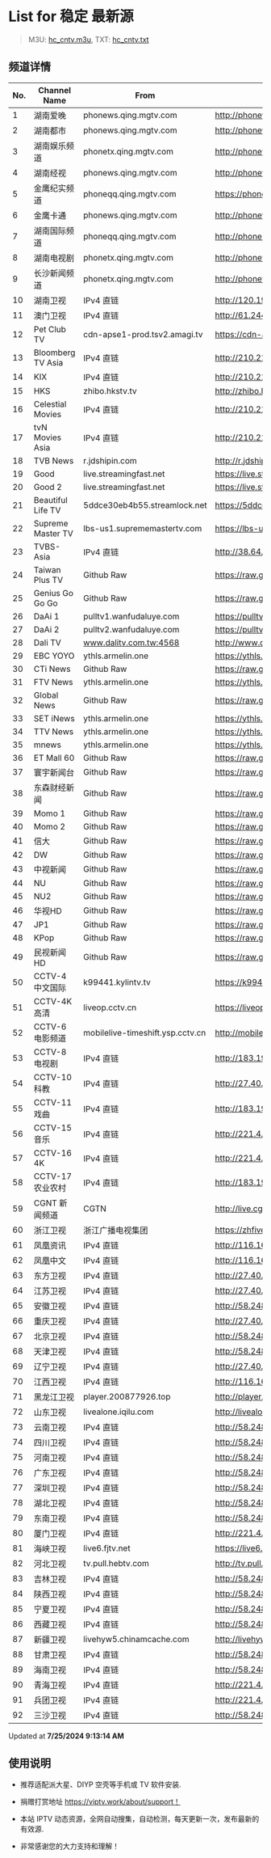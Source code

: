 # List for **稳定 最新源**

> M3U: [hc_cntv.m3u](./hc_cntv.m3u ), TXT: [hc_cntv.txt](./txt/hc_cntv.txt )

## 频道详情

| No. | Channel Name | From | Source |
| --- | ------------ | ---- | ------ |
| 1 | 湖南爱晚 | phonews.qing.mgtv.com | <http://phonews.qing.mgtv.com/nn_live/nn_x64/dWlwPTEwMy43MS43MC4xMDMmcWlkPSZzPWU5NDQwNjU1YmYzOGVhYjI3Y2ZlMjZjMDk5NmZlMjRhJmVzPTE3MjE4OTA4MDQmdXVpZD1mMzBlYTMzZTIyNWZjOGNhMzNhZWJkZjcxMTA5OTBlMS02NzQ3NDY2NyZ2PTImYXM9MCZjZG5leF9pZD13c19waG9uZTM,/HNGGMPP360.m3u8> |
| 2 | 湖南都市 | phonews.qing.mgtv.com | <http://phonews.qing.mgtv.com/nn_live/nn_x64/dWlwPTEwMy43MS43MC4xMDMmcWlkPSZzPTMzNTViOWNlZDUwOTdmZTU1MjdmNjQ4YWZmZGQ1NGVhJmVzPTE3MjE4ODkwMDkmdXVpZD04Zjk4YzdkYWNkMzgzNDg4NjQyYTUwYmUzMGM3MGQzNC02NzQ3NDY2NyZ2PTImYXM9MCZjZG5leF9pZD13c19waG9uZTM,/HNDSMPP360.m3u8> |
| 3 | 湖南娱乐频道 | phonetx.qing.mgtv.com | <http://phonetx.qing.mgtv.com/nn_live/nn_x64/dWlwPTEwMy43MS43MC4xMDMmcWlkPSZzPTA3MzJkMTQ2OWQwZDBjYzgzZGQ4NDJhNDQzYzA3ZjBlJmVzPTE3MjE4NjkzMDAmdXVpZD03ZDc0YmIxYzM5MDAzYTgzYjcwNjUxMTIwZDA4ODk2Yi02NzQ3NDY2NyZ2PTImYXM9MCZjZG5leF9pZD10eF9waG9uZV9saXZl/HNYLMPP360.m3u8> |
| 4 | 湖南经视 | phonews.qing.mgtv.com | <http://phonews.qing.mgtv.com/nn_live/nn_x64/dWlwPTEwMy43MS43MC4xMDMmcWlkPSZzPWE0NzA3MWZhNWQzYWM4YmU0ZWQyYmU3YmVmY2NhNjc2JmVzPTE3MjE4NjkzOTAmdXVpZD0yZmZiOTEzODhhNjI1MDQzMGQ5ZDc4N2JlNWI4NmYzNi02NzQ3NDY2NyZ2PTImYXM9MCZjZG5leF9pZD13c19waG9uZTM,/HNJSMPP360.m3u8> |
| 5 | 金鹰纪实频道 | phoneqq.qing.mgtv.com | <https://phoneqq.qing.mgtv.com/nn_live/nn_x64/dWlwPTEwMy43MS43MC4xMDMmcWlkPSZzPWQ2OTQxNDljYzBhOTY5ZjU1NzlhMzg1MmVkN2Y0MzUyJmVzPTE3MjE4ODAwMTcmdXVpZD0yZGVjNzA0NzRlNjc0MTBkNzczMTZhOTYzYTYyZGRjMC02NzQ3NDY2NyZ2PTImYXM9MCZjZG5leF9pZD1xcV9waG9uZV9saXZl/JYJSMPP360.m3u8> |
| 6 | 金鹰卡通 | phonews.qing.mgtv.com | <http://phonews.qing.mgtv.com/nn_live/nn_x64/dWlwPTEwMy43MS43MC4xMDMmcWlkPSZzPTk0ODU1MWNiYTU5ZmQ1NTMxNGZlNWY3YTk4ZTRjY2Q3JmVzPTE3MjE4ODYwMzkmdXVpZD1iNjEyNjgyNjA0MTRlNWE3ZjY4OGM2NDYwODQyNTJiNi02NzQ3NDY2NyZ2PTImYXM9MCZjZG5leF9pZD13c19waG9uZTM,/JYKTMPP360.m3u8> |
| 7 | 湖南国际频道 | phoneqq.qing.mgtv.com | <http://phoneqq.qing.mgtv.com/nn_live/nn_x64/dWlwPTEwMy43MS43MC4xMDMmcWlkPSZzPWIxYWYwYTgyYWIxOGUzYmQ0M2IwNjFjYzk5NTQxZDg5JmVzPTE3MjE4ODM2MjMmdXVpZD0yYjg3NTQyZDhmNWRiMWZlNTViZGI5YzI2ZTliZTQ2YS02NzQ3NDY2NyZ2PTImYXM9MCZjZG5leF9pZD1xcV9waG9uZV9saXZl/HNGJMPP360.m3u8> |
| 8 | 湖南电视剧 | phonetx.qing.mgtv.com | <http://phonetx.qing.mgtv.com/nn_live/nn_x64/dWlwPTEwMy43MS43MC4xMDMmcWlkPSZzPTg2Y2VhNTQxM2Y4NjM3NjEzNGYxNTM1OThkYzIwZGUzJmVzPTE3MjE4ODk5MjgmdXVpZD0xMWI5MzM4OGEyZGJmNzdjYTBlZWM1MTRiMTRhNzU2NC02NzQ3NDY2NyZ2PTImYXM9MCZjZG5leF9pZD10eF9waG9uZV9saXZl/HNDSJMPP360.m3u8> |
| 9 | 长沙新闻频道 | phonetx.qing.mgtv.com | <http://phonetx.qing.mgtv.com/nn_live/nn_x64/dWlwPTEwMy43MS43MC4xMDMmcWlkPSZzPTg4ZjlkMGU5ODI0MTYxZWZlMjAwMjRiMzdlYmUyZTE3JmVzPTE3MjE4OTQ0MjkmdXVpZD0yNDA5MWE3ZWNkZWI4N2I4YjMzMWQzNjI3YTQ3ODVkYS02NzQ3NDY2NyZ2PTImYXM9MCZjZG5leF9pZD10eF9waG9uZV9saXZl/CSXWMPP360.m3u8> |
| 10 | 湖南卫视 | IPv4 直链 | <http://120.196.232.43:8088/rrs03.hw.gmcc.net/PLTV/651/224/3221226698/1.m3u8> |
| 11 | 澳门卫视 | IPv4 直链 | <http://61.244.22.4/ch1/ch1.live/playlist.m3u8> |
| 12 | Pet Club TV | cdn-apse1-prod.tsv2.amagi.tv | <https://cdn-apse1-prod.tsv2.amagi.tv/linear/amg01076-lightningintern-petclub-samsungnz/playlist.m3u8> |
| 13 | Bloomberg TV Asia | IPv4 直链 | <http://210.210.155.37/dr9445/h/h03/index.m3u8> |
| 14 | KIX | IPv4 直链 | <http://210.210.155.37/dr9445/h/h07/index.m3u8> |
| 15 | HKS | zhibo.hkstv.tv | <http://zhibo.hkstv.tv/livestream/mutfysrq/playlist.m3u8> |
| 16 | Celestial Movies | IPv4 直链 | <http://210.210.155.37/dr9445/h/h14/index.m3u8> |
| 17 | tvN Movies Asia | IPv4 直链 | <http://210.210.155.37/dr9445/h/h21/index.m3u8> |
| 18 | TVB News | r.jdshipin.com | <http://r.jdshipin.com/CkuBd> |
| 19 | Good | live.streamingfast.net | <https://live.streamingfast.net/osmflivech1.m3u8> |
| 20 | Good 2 | live.streamingfast.net | <https://live.streamingfast.net/osmflivech2.m3u8> |
| 21 | Beautiful Life TV | 5ddce30eb4b55.streamlock.net | <https://5ddce30eb4b55.streamlock.net/bltvhd/bltv1/playlist.m3u8> |
| 22 | Supreme Master TV | lbs-us1.suprememastertv.com | <https://lbs-us1.suprememastertv.com/720p.m3u8> |
| 23 | TVBS-Asia | IPv4 直链 | <http://38.64.72.148/hls/modn/list/4005/playlist.m3u8> |
| 24 | Taiwan Plus TV | Github Raw | <https://raw.githubusercontent.com/ChiSheng9/iptv/master/TV78.m3u8> |
| 25 | Genius Go Go Go | Github Raw | <https://raw.githubusercontent.com/ChiSheng9/iptv/master/TV26.m3u8> |
| 26 | DaAi 1 | pulltv1.wanfudaluye.com | <https://pulltv1.wanfudaluye.com/live/tv1.m3u8> |
| 27 | DaAi 2 | pulltv2.wanfudaluye.com | <https://pulltv2.wanfudaluye.com/live/tv2.m3u8> |
| 28 | Dali TV | www.dalitv.com.tw:4568 | <http://www.dalitv.com.tw:4568/live/dali/index.m3u8> |
| 29 | EBC YOYO | ythls.armelin.one | <https://ythls.armelin.one/channel/UCiWRSesvSYmY7YOyz0tv_zQ.m3u8> |
| 30 | CTi News | Github Raw | <https://raw.githubusercontent.com/ChiSheng9/iptv/master/TV28.m3u8> |
| 31 | FTV News | ythls.armelin.one | <https://ythls.armelin.one/channel/UC2VmWn8dAqkzlQqvy02E1PA.m3u8> |
| 32 | Global News | Github Raw | <https://raw.githubusercontent.com/ChiSheng9/iptv/master/TV02.m3u8> |
| 33 | SET iNews | ythls.armelin.one | <https://ythls.armelin.one/channel/UCoNYj9OFHZn3ACmmeRCPwbA.m3u8> |
| 34 | TTV News | ythls.armelin.one | <https://ythls.armelin.one/channel/UC8ROUUjHzEQm-ndb69CX8Ww.m3u8> |
| 35 | mnews | ythls.armelin.one | <https://ythls.armelin.one/channel/UC4LjkybVKXCDlneVXlKAbmw.m3u8> |
| 36 | ET Mall 60 | Github Raw | <https://raw.githubusercontent.com/ChiSheng9/iptv/master/TV18.m3u8> |
| 37 | 寰宇新闻台 | Github Raw | <https://raw.githubusercontent.com/ChiSheng9/iptv/master/TV02.m3u8> |
| 38 | 东森财经新闻 | Github Raw | <https://raw.githubusercontent.com/ChiSheng9/iptv/master/TV03.m3u8> |
| 39 | Momo 1 | Github Raw | <https://raw.githubusercontent.com/ChiSheng9/iptv/master/TV04.m3u8> |
| 40 | Momo 2 | Github Raw | <https://raw.githubusercontent.com/ChiSheng9/iptv/master/TV05.m3u8> |
| 41 | 信大 | Github Raw | <https://raw.githubusercontent.com/ChiSheng9/iptv/master/TV07.m3u8> |
| 42 | DW | Github Raw | <https://raw.githubusercontent.com/ChiSheng9/iptv/master/TV08.m3u8> |
| 43 | 中视新闻 | Github Raw | <https://raw.githubusercontent.com/ChiSheng9/iptv/master/TV09.m3u8> |
| 44 | NU | Github Raw | <https://raw.githubusercontent.com/ChiSheng9/iptv/master/TV10.m3u8> |
| 45 | NU2 | Github Raw | <https://raw.githubusercontent.com/ChiSheng9/iptv/master/TV14.m3u8> |
| 46 | 华视HD | Github Raw | <https://raw.githubusercontent.com/ChiSheng9/iptv/master/TV12.m3u8> |
| 47 | JP1 | Github Raw | <https://raw.githubusercontent.com/ChiSheng9/iptv/master/TV15.m3u8> |
| 48 | KPop | Github Raw | <https://raw.githubusercontent.com/ChiSheng9/iptv/master/TV16.m3u8> |
| 49 | 民视新闻HD | Github Raw | <https://raw.githubusercontent.com/ChiSheng9/iptv/master/TV17.m3u8> |
| 50 | CCTV-4 中文国际 | k99441.kylintv.tv | <https://k99441.kylintv.tv/live/cctv4hd_iphone.m3u8> |
| 51 | CCTV-4K 高清 | liveop.cctv.cn | <https://liveop.cctv.cn/hls/4KHD/playlist.m3u8> |
| 52 | CCTV-6 电影频道 | mobilelive-timeshift.ysp.cctv.cn | <http://mobilelive-timeshift.ysp.cctv.cn/timeshift/ysp/2013693901/timeshift.m3u8?delay=0> |
| 53 | CCTV-8 电视剧 | IPv4 直链 | <http://183.196.25.171:808/hls/77/index.m3u8> |
| 54 | CCTV-10 科教 | IPv4 直链 | <http://27.40.16.68:8112/GD_CUCC/G_CCTV-10-CQ.m3u8?Authinfo=56fbZo0WT6rfM%2FXuA%2B6zBUsd9mij0JyOcibqYTdmWtJRAbL1Z1y%2FbfEZUJlg3Wvj&Fsv_Tgid=524a6f10a7dab971> |
| 55 | CCTV-11 戏曲 | IPv4 直链 | <http://183.196.25.171:808/hls/11/index.m3u8> |
| 56 | CCTV-15 音乐 | IPv4 直链 | <http://221.4.143.68:8112/GD_CUCC/G_CCTV-15-CQ.m3u8?Authinfo=56fbZo0WT6rfM%2FXuA%2B6zBYyPYgkCWBSIT3aCcBdsAjsuu6MyRrRs1cAsik3e8WER&Fsv_Tgid=524a6fcd19b35731> |
| 57 | CCTV-16 4K | IPv4 直链 | <http://221.4.143.68:8112/GD_CUCC/G_CCTV-16-CQ.m3u8?Authinfo=56fbZo0WT6rfM%2FXuA%2B6zBVSIaGkZ%2BPhCYgvTlbbof9ehJWpxNEs6VzmrJ5uWaaFf&Fsv_Tgid=524a6fd2193ff80b> |
| 58 | CCTV-17 农业农村 | IPv4 直链 | <http://183.196.25.171:808/hls/93/index.m3u8> |
| 59 | CGNT 新闻频道 | CGTN | <http://live.cgtn.com/1000/prog_index.m3u8> |
| 60 | 浙江卫视 | 浙江广播电视集团 | <https://zhfivel02.cztv.com/channel01/720p.m3u8?auth_key=1721866863-07192bd900053ac4584451d746b879f3-0-96dadeee8343d63af41e1a731ce924cc> |
| 61 | 凤凰资讯 | IPv4 直链 | <http://116.162.6.191/zycfcdn.gdwlcloud.com/PLTV/88888888/224/3221226320/index.m3u8> |
| 62 | 凤凰中文 | IPv4 直链 | <http://116.162.6.191/zycfcdn.gdwlcloud.com/PLTV/88888888/224/3221226308/index.m3u8> |
| 63 | 东方卫视 | IPv4 直链 | <http://27.40.16.68:8112/GD_CUCC/G_DONGFANG-CQ.m3u8?Authinfo=F8UQ%2BEevMmd%2FnekE5YOOKvFI8ayEeoekFD8P08%2F7EXHQHvoSr2x4xkdtxQfHt6cg&Fsv_Tgid=524a6fef3b71dcca> |
| 64 | 江苏卫视 | IPv4 直链 | <http://27.40.16.68:8112/GD_CUCC/G_JIANGSU-CQ.m3u8?Authinfo=F8UQ%2BEevMmd%2FnekE5YOOKu%2BuH8HDFS0PtokY11nWnf4qV6vyu%2BOKjQBSSKsQUVYE&Fsv_Tgid=524a6ff4431f7d95> |
| 65 | 安徽卫视 | IPv4 直链 | <http://58.248.112.204:8006/GD_CUCC/G_ANHUI-CQ.m3u8?Authinfo=F8UQ%2BEevMmd%2FnekE5YOOKpi6kJCQCoMejZ%2FjmEq59ETBeFztV3v%2BtvhPvprhMbo3> |
| 66 | 重庆卫视 | IPv4 直链 | <http://27.40.16.68:8112/GD_CUCC/G_CHONGQING-CQ.m3u8?Authinfo=F8UQ%2BEevMmd%2FnekE5YOOKi5XA1hsd3RREgysPiqqJeQsy8aM7T7T6yS2xeSLQCNX&Fsv_Tgid=524a6ffdba107f0f> |
| 67 | 北京卫视 | IPv4 直链 | <http://58.248.112.204:8006/GD_CUCC/G_BEIJING-CQ.m3u8?Authinfo=F8UQ%2BEevMmd%2FnekE5YOOKn6pFJlsKFX2elUkY7G9Wuaj1MVb5sXKFIg1u28lIJn0> |
| 68 | 天津卫视 | IPv4 直链 | <http://58.248.112.204:8006/GD_CUCC/G_TIANJIN-CQ.m3u8?Authinfo=F8UQ%2BEevMmd%2FnekE5YOOKqessbbY33u5MnZnHCFZZTKedVHdYk5kh2CdQP7Xn4%2B6> |
| 69 | 辽宁卫视 | IPv4 直链 | <http://27.40.16.68:8112/GD_CUCC/G_LIAONING-CQ.m3u8?Authinfo=F8UQ%2BEevMmd%2FnekE5YOOKkRqeVO49Tnq6K%2BWCd0TWOv%2FGe21maMcczv29zbhzU5i&Fsv_Tgid=524a700dd411c18a> |
| 70 | 江西卫视 | IPv4 直链 | <http://116.162.6.191/yun-live.jxtvcn.com.cn/live/tv_jxtv1.m3u8?token=1> |
| 71 | 黑龙江卫视 | player.200877926.top | <http://player.200877926.top/videojs.php?id=https://idclive.hljtv.com:4430/live/hljws_own.m3u8> |
| 72 | 山东卫视 | livealone.iqilu.com | <http://livealone.iqilu.com/iqilu/sdtvhjOF03kn.m3u8> |
| 73 | 云南卫视 | IPv4 直链 | <http://58.248.112.204:8006/GD_CUCC/G_YUNNAN-CQ.m3u8?Authinfo=F8UQ%2BEevMmd%2FnekE5YOOKsw5gpVWcejjhE1KHstDaBG5txDdXzjGOGT72Bx9wXfe> |
| 74 | 四川卫视 | IPv4 直链 | <http://58.248.112.228:8112/GD_CUCC/G_SICHUAN-CQ.m3u8?Authinfo=F8UQ%2BEevMmd%2FnekE5YOOKihysHnFVsdNiy%2FnVMuA%2F2uEYXiVeRF%2BucKv3Z40C7o4&Fsv_Tgid=524a70273c09a58d> |
| 75 | 河南卫视 | IPv4 直链 | <http://58.248.112.228:8112/GD_CUCC/G_HENAN-CQ.m3u8?Authinfo=F8UQ%2BEevMmd%2FnekE5YOOKpdyyWmwPpo0%2BOlJpyKTryJEbtG%2Bests7yU1uk2fPQyg&Fsv_Tgid=524a702bbd0bc638> |
| 76 | 广东卫视 | IPv4 直链 | <http://58.248.112.204:8006/GD_CUCC/G_GUANGDONG-CQ.m3u8?Authinfo=F8UQ%2BEevMmd%2FnekE5YOOKvgbSbSCTYnboG1IAsnN%2B8SqEfgQMFPe4ummH0FzRlHZ> |
| 77 | 深圳卫视 | IPv4 直链 | <http://58.248.112.228:8112/GD_CUCC/G_SHENZHEN-CQ.m3u8?Authinfo=F8UQ%2BEevMmd%2FnekE5YOOKtBPUZJQRNJB5bOiIhhUc3e2OqQ5ejG4cfAiuU8Ka%2FSr&Fsv_Tgid=524a7037124ce7ee> |
| 78 | 湖北卫视 | IPv4 直链 | <http://58.248.112.204:8006/GD_CUCC/G_HUBEI-CQ.m3u8?Authinfo=F8UQ%2BEevMmd%2FnekE5YOOKrg071ENwYSAZcO2GiGH9lI2lGOSb3j5CN1iPWx2HIq9> |
| 79 | 东南卫视 | IPv4 直链 | <http://58.248.112.228:8112/GD_CUCC/G_DONGNAN-CQ.m3u8?Authinfo=F8UQ%2BEevMmd%2FnekE5YOOKg3sVbVN1ZTQKUpnK8xcf7x%2FCQE0V52YypyihQhUfLY5&Fsv_Tgid=524a7040cda2497c> |
| 80 | 厦门卫视 | IPv4 直链 | <http://221.4.143.68:8112/GD_CUCC/G_XIAMEN.m3u8?Authinfo=rXkmbbZhLH3Xhx6sgXqqNeyho9kgukyhyE6PdmQerf3rVM04sydCKSu4qL05z5G4&Fsv_Tgid=524a704573a74a19> |
| 81 | 海峡卫视 | live6.fjtv.net | <https://live6.fjtv.net/haixiapd/playlist.m3u8?_upt=43ebc8a91721877381> |
| 82 | 河北卫视 | tv.pull.hebtv.com | <http://tv.pull.hebtv.com/jishi/weishipindao.m3u8?t=2510710360&k=f1b16a3a3866dafecb94ec2bb4160e58> |
| 83 | 吉林卫视 | IPv4 直链 | <http://58.248.112.228:8112/GD_CUCC/G_JILIN-CQ.m3u8?Authinfo=F8UQ%2BEevMmd%2FnekE5YOOKqq%2B26rAMzWWYsNVrLLNbHmaARITnQlrumEMUf7cXEvC&Fsv_Tgid=524a7054240b8c5d> |
| 84 | 陕西卫视 | IPv4 直链 | <http://58.248.112.204:8006/GD_CUCC/G_SHANXI-HQ.m3u8?Authinfo=F8UQ%2BEevMmd%2FnekE5YOOKvTKKoI90D6zih8EBEVuISOoNd58%2BpeLvDCVqfR%2Bz2zC> |
| 85 | 宁夏卫视 | IPv4 直链 | <http://58.248.112.204:8006/GD_CUCC/G_NINGXIA.m3u8?Authinfo=rXkmbbZhLH3Xhx6sgXqqNXyCepDydwXYXyezoq8lxq1MyQJIPK6pHHgqQuSN6VSe> |
| 86 | 西藏卫视 | IPv4 直链 | <http://58.248.112.228:8112/GD_CUCC/G_XIZANG.m3u8?Authinfo=rXkmbbZhLH3Xhx6sgXqqNbR%2FPUGXStastzd6V9maCJ%2FsIPvLhFJ9x8LZQ1Zuycim&Fsv_Tgid=524a7070928d50d6> |
| 87 | 新疆卫视 | livehyw5.chinamcache.com | <http://livehyw5.chinamcache.com/hyw/zb01.m3u8?txSecret=ac4608d03b3fec4557d137827a3f4bb6&txTime=95A66655> |
| 88 | 甘肃卫视 | IPv4 直链 | <http://58.248.112.228:8112/GD_CUCC/G_GANSU-HQ.m3u8?Authinfo=rXkmbbZhLH3Xhx6sgXqqNfMNI2CODDb8t3ggg2T5ExI6i2y9EEtsxJy36PFXT9B1&Fsv_Tgid=524a707a32a4126d> |
| 89 | 海南卫视 | IPv4 直链 | <http://58.248.112.204:8006/GD_CUCC/G_HAINAN-HQ.m3u8?Authinfo=F8UQ%2BEevMmd%2FnekE5YOOKuHFzyLGvmSMltQzCpEgABbzTx6xqsUWMTeDo0%2FrycmR> |
| 90 | 青海卫视 | IPv4 直链 | <http://221.4.143.68:8112/GD_CUCC/G_QINGHAI.m3u8?Authinfo=rXkmbbZhLH3Xhx6sgXqqNQd8WQ5jaIFuIx4Sh5YvGI1lofE4cVEkemJD5Zxki%2FhU&Fsv_Tgid=524a70888059b4a1> |
| 91 | 兵团卫视 | IPv4 直链 | <http://221.4.143.68:8112/GD_CUCC/G_BINGTUAN.m3u8?Authinfo=rXkmbbZhLH3Xhx6sgXqqNeZrZhc4ByPzllzwl%2BnQCptXegc8mHhyqa0XGiK5PALV&Fsv_Tgid=524a708d2e6ff56c> |
| 92 | 三沙卫视 | IPv4 直链 | <http://58.248.112.204:8006/GD_CUCC/G_SANSHA-HQ.m3u8?Authinfo=F8UQ%2BEevMmd%2FnekE5YOOKn28G%2BWQkLi7Q1Mh845gzlZpk5pTBlduEA6C0mU%2FOMOo> |

Updated at **7/25/2024 9:13:14 AM**

## 使用说明

- 推荐适配派大星、DIYP 空壳等手机或 TV 软件安装.

- 捐赠打赏地址 <https://viptv.work/about/support！>

- 本站 IPTV 动态资源，全网自动搜集，自动检测，每天更新一次，发布最新的有效源.

- 非常感谢您的大力支持和理解！
